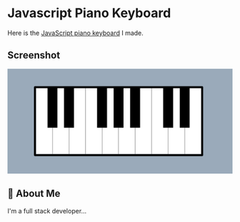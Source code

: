 # Javascript Piano Keyboard

Here is the <a href="https://rohitkrtiwari.github.io/piano/" target="_blank">JavaScript piano keyboard</a> I made.

## Screenshot

![App Screenshot](screenshot.png)


## 🚀 About Me
I'm a full stack developer...
